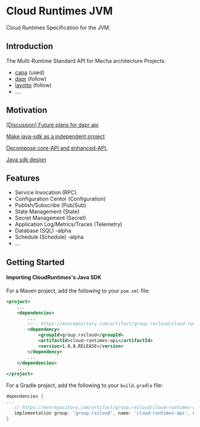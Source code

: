 # Cloud Runtimes JVM

Cloud Runtimes Specification for the JVM.

## Introduction

The Multi-Runtime Standard API for Mecha architecture Projects:

+ [capa](https://github.com/reactivegroup/capa) (used)
+ [dapr](https://docs.dapr.io/concepts/building-blocks-concept/) (follow)
+ [layotto](https://github.com/mosn/layotto) (follow)
+ ....

## Motivation

[[Discussion] Future plans for dapr api](https://github.com/dapr/dapr/issues/2817)

[Make java-sdk as a independent project](https://github.com/mosn/layotto/issues/188)

[Decompose core-API and enhanced-API.](https://github.com/dapr/dapr/issues/3600)

[Java sdk design](https://github.com/mosn/layotto/issues/206)

## Features

+ Service Invocation (RPC)
+ Configuration Centor (Configuration)
+ Publish/Subscribe (Pub/Sub)
+ State Management (State)
+ Secret Management (Secret)
+ Application Log/Metrics/Traces (Telemetry)
+ Database (SQL) -alpha
+ Schedule (Schedule) -alpha
+ ...

## Getting Started

#### Importing CloudRuntimes's Java SDK

For a Maven project, add the following to your `pom.xml` file:

```xml
<project>
    ...
    <dependencies>
        ...
        <!-- https://mvnrepository.com/artifact/group.rxcloud/cloud-runtimes-api -->
        <dependency>
            <groupId>group.rxcloud</groupId>
            <artifactId>cloud-runtimes-api</artifactId>
            <version>1.0.8.RELEASE</version>
        </dependency>
        ...
    </dependencies>
    ...
</project>
```

For a Gradle project, add the following to your `build.gradle` file:

```groovy
dependencies {
...
   // https://mvnrepository.com/artifact/group.rxcloud/cloud-runtimes-api
   implementation group: 'group.rxcloud', name: 'cloud-runtimes-api', version: '1.0.8.RELEASE'
}
```
